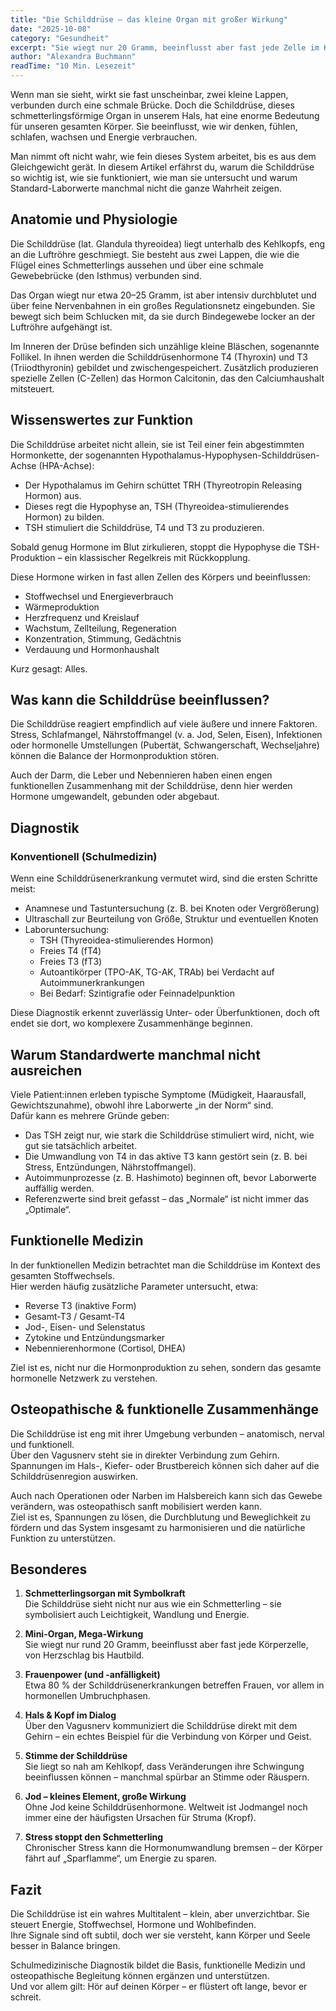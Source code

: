 ```yaml
---
title: "Die Schilddrüse – das kleine Organ mit großer Wirkung"  
date: "2025-10-08"  
category: "Gesundheit"  
excerpt: "Sie wiegt nur 20 Gramm, beeinflusst aber fast jede Zelle im Körper: die Schilddrüse. Erfahre, warum sie so wichtig ist, wie sie funktioniert und was passiert, wenn sie aus dem Gleichgewicht gerät."  
author: "Alexandra Buchmann"  
readTime: "10 Min. Lesezeit"  
---
```


Wenn man sie sieht, wirkt sie fast unscheinbar, zwei kleine Lappen, verbunden durch eine schmale Brücke. Doch die Schilddrüse, dieses schmetterlingsförmige Organ in unserem Hals, hat eine enorme Bedeutung für unseren gesamten Körper. Sie beeinflusst, wie wir denken, fühlen, schlafen, wachsen und Energie verbrauchen.  

Man nimmt oft nicht wahr, wie fein dieses System arbeitet, bis es aus dem Gleichgewicht gerät. In diesem Artikel erfährst du, warum die Schilddrüse so wichtig ist, wie sie funktioniert, wie man sie untersucht und warum Standard-Laborwerte manchmal nicht die ganze Wahrheit zeigen.  

## Anatomie und Physiologie  

Die Schilddrüse (lat. Glandula thyreoidea) liegt unterhalb des Kehlkopfs, eng an die Luftröhre geschmiegt. Sie besteht aus zwei Lappen, die wie die Flügel eines Schmetterlings aussehen und über eine schmale Gewebebrücke (den Isthmus) verbunden sind.  

Das Organ wiegt nur etwa 20–25 Gramm, ist aber intensiv durchblutet und über feine Nervenbahnen in ein großes Regulationsnetz eingebunden. Sie bewegt sich beim Schlucken mit, da sie durch Bindegewebe locker an der Luftröhre aufgehängt ist.  

Im Inneren der Drüse befinden sich unzählige kleine Bläschen, sogenannte Follikel. In ihnen werden die Schilddrüsenhormone T4 (Thyroxin) und T3 (Triiodthyronin) gebildet und zwischengespeichert. Zusätzlich produzieren spezielle Zellen (C-Zellen) das Hormon Calcitonin, das den Calciumhaushalt mitsteuert.  

## Wissenswertes zur Funktion  

Die Schilddrüse arbeitet nicht allein, sie ist Teil einer fein abgestimmten Hormonkette, der sogenannten Hypothalamus-Hypophysen-Schilddrüsen-Achse (HPA-Achse):  

- Der Hypothalamus im Gehirn schüttet TRH (Thyreotropin Releasing Hormon) aus.  
- Dieses regt die Hypophyse an, TSH (Thyreoidea-stimulierendes Hormon) zu bilden.  
- TSH stimuliert die Schilddrüse, T4 und T3 zu produzieren.  

Sobald genug Hormone im Blut zirkulieren, stoppt die Hypophyse die TSH-Produktion – ein klassischer Regelkreis mit Rückkopplung.  

Diese Hormone wirken in fast allen Zellen des Körpers und beeinflussen:  
- Stoffwechsel und Energieverbrauch  
- Wärmeproduktion  
- Herzfrequenz und Kreislauf  
- Wachstum, Zellteilung, Regeneration  
- Konzentration, Stimmung, Gedächtnis  
- Verdauung und Hormonhaushalt  

Kurz gesagt: Alles.  

## Was kann die Schilddrüse beeinflussen?  

Die Schilddrüse reagiert empfindlich auf viele äußere und innere Faktoren.  
Stress, Schlafmangel, Nährstoffmangel (v. a. Jod, Selen, Eisen), Infektionen oder hormonelle Umstellungen (Pubertät, Schwangerschaft, Wechseljahre) können die Balance der Hormonproduktion stören.  

Auch der Darm, die Leber und Nebennieren haben einen engen funktionellen Zusammenhang mit der Schilddrüse, denn hier werden Hormone umgewandelt, gebunden oder abgebaut.  

## Diagnostik  

### Konventionell (Schulmedizin)  

Wenn eine Schilddrüsenerkrankung vermutet wird, sind die ersten Schritte meist:  
- Anamnese und Tastuntersuchung (z. B. bei Knoten oder Vergrößerung)  
- Ultraschall zur Beurteilung von Größe, Struktur und eventuellen Knoten  
- Laboruntersuchung:  
  - TSH (Thyreoidea-stimulierendes Hormon)  
  - Freies T4 (fT4)  
  - Freies T3 (fT3)  
  - Autoantikörper (TPO-AK, TG-AK, TRAb) bei Verdacht auf Autoimmunerkrankungen  
  - Bei Bedarf: Szintigrafie oder Feinnadelpunktion  

Diese Diagnostik erkennt zuverlässig Unter- oder Überfunktionen, doch oft endet sie dort, wo komplexere Zusammenhänge beginnen.  

## Warum Standardwerte manchmal nicht ausreichen  

Viele Patient:innen erleben typische Symptome (Müdigkeit, Haarausfall, Gewichtszunahme), obwohl ihre Laborwerte „in der Norm“ sind.  
Dafür kann es mehrere Gründe geben:  
- Das TSH zeigt nur, wie stark die Schilddrüse stimuliert wird, nicht, wie gut sie tatsächlich arbeitet.  
- Die Umwandlung von T4 in das aktive T3 kann gestört sein (z. B. bei Stress, Entzündungen, Nährstoffmangel).  
- Autoimmunprozesse (z. B. Hashimoto) beginnen oft, bevor Laborwerte auffällig werden.  
- Referenzwerte sind breit gefasst – das „Normale“ ist nicht immer das „Optimale“.  

## Funktionelle Medizin  

In der funktionellen Medizin betrachtet man die Schilddrüse im Kontext des gesamten Stoffwechsels.  
Hier werden häufig zusätzliche Parameter untersucht, etwa:  
- Reverse T3 (inaktive Form)  
- Gesamt-T3 / Gesamt-T4  
- Jod-, Eisen- und Selenstatus  
- Zytokine und Entzündungsmarker  
- Nebennierenhormone (Cortisol, DHEA)  

Ziel ist es, nicht nur die Hormonproduktion zu sehen, sondern das gesamte hormonelle Netzwerk zu verstehen.  

## Osteopathische & funktionelle Zusammenhänge  

Die Schilddrüse ist eng mit ihrer Umgebung verbunden – anatomisch, nerval und funktionell.  
Über den Vagusnerv steht sie in direkter Verbindung zum Gehirn. Spannungen im Hals-, Kiefer- oder Brustbereich können sich daher auf die Schilddrüsenregion auswirken.  

Auch nach Operationen oder Narben im Halsbereich kann sich das Gewebe verändern, was osteopathisch sanft mobilisiert werden kann.  
Ziel ist es, Spannungen zu lösen, die Durchblutung und Beweglichkeit zu fördern und das System insgesamt zu harmonisieren und die natürliche Funktion zu unterstützen.  

## Besonderes  

1. **Schmetterlingsorgan mit Symbolkraft**  
   Die Schilddrüse sieht nicht nur aus wie ein Schmetterling – sie symbolisiert auch Leichtigkeit, Wandlung und Energie.  

2. **Mini-Organ, Mega-Wirkung**  
   Sie wiegt nur rund 20 Gramm, beeinflusst aber fast jede Körperzelle, von Herzschlag bis Hautbild.  

3. **Frauenpower (und -anfälligkeit)**  
   Etwa 80 % der Schilddrüsenerkrankungen betreffen Frauen, vor allem in hormonellen Umbruchphasen.  

4. **Hals & Kopf im Dialog**  
   Über den Vagusnerv kommuniziert die Schilddrüse direkt mit dem Gehirn – ein echtes Beispiel für die Verbindung von Körper und Geist.  

5. **Stimme der Schilddrüse**  
   Sie liegt so nah am Kehlkopf, dass Veränderungen ihre Schwingung beeinflussen können – manchmal spürbar an Stimme oder Räuspern.  

6. **Jod – kleines Element, große Wirkung**  
   Ohne Jod keine Schilddrüsenhormone. Weltweit ist Jodmangel noch immer eine der häufigsten Ursachen für Struma (Kropf).  

7. **Stress stoppt den Schmetterling**  
   Chronischer Stress kann die Hormonumwandlung bremsen – der Körper fährt auf „Sparflamme“, um Energie zu sparen.  

## Fazit  

Die Schilddrüse ist ein wahres Multitalent – klein, aber unverzichtbar. Sie steuert Energie, Stoffwechsel, Hormone und Wohlbefinden.  
Ihre Signale sind oft subtil, doch wer sie versteht, kann Körper und Seele besser in Balance bringen.  

Schulmedizinische Diagnostik bildet die Basis, funktionelle Medizin und osteopathische Begleitung können ergänzen und unterstützen.  
Und vor allem gilt: Hör auf deinen Körper – er flüstert oft lange, bevor er schreit.  
